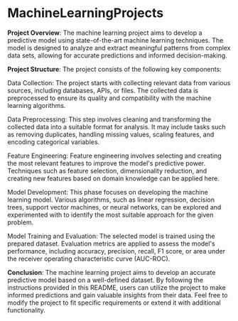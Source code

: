 # MachineLearningProjects
**Project Overview**: 
The machine learning project aims to develop a predictive model using state-of-the-art machine learning techniques. The model is designed to analyze and extract meaningful patterns from complex data sets, allowing for accurate predictions and informed decision-making.

**Project Structure**: 
The project consists of the following key components:

Data Collection: The project starts with collecting relevant data from various sources, including databases, APIs, or files. The collected data is preprocessed to ensure its quality and compatibility with the machine learning algorithms.

Data Preprocessing: This step involves cleaning and transforming the collected data into a suitable format for analysis. It may include tasks such as removing duplicates, handling missing values, scaling features, and encoding categorical variables.

Feature Engineering: Feature engineering involves selecting and creating the most relevant features to improve the model's predictive power. Techniques such as feature selection, dimensionality reduction, and creating new features based on domain knowledge can be applied here.

Model Development: This phase focuses on developing the machine learning model. Various algorithms, such as linear regression, decision trees, support vector machines, or neural networks, can be explored and experimented with to identify the most suitable approach for the given problem.

Model Training and Evaluation: The selected model is trained using the prepared dataset. Evaluation metrics are applied to assess the model's performance, including accuracy, precision, recall, F1 score, or area under the receiver operating characteristic curve (AUC-ROC).

**Conclusion**: 
The machine learning project aims to develop an accurate predictive model based on a well-defined dataset. By following the instructions provided in this README, users can utilize the project to make informed predictions and gain valuable insights from their data. Feel free to modify the project to fit specific requirements or extend it with additional functionality.
